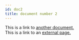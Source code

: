 ```yaml
---
id: doc2
title: document number 2
---
```

This is a link to [another document.](doc3.md)  
This is a link to an [external page.](http://www.example.com)
